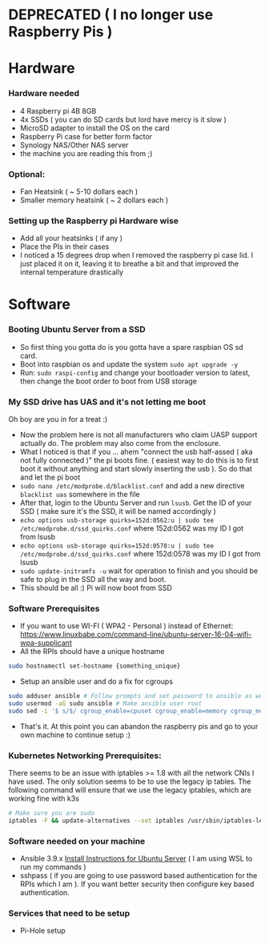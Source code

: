 # DEPRECATED ( I no longer use Raspberry Pis )

# Hardware

### Hardware needed
* 4 Raspberry pi 4B 8GB
* 4x SSDs ( you can do SD cards but lord have mercy is it slow )
* MicroSD adapter to install the OS on the card
* Raspberry Pi case for better form factor
* Synology NAS/Other NAS server
* the machine you are reading this from ;)

### Optional:
* Fan Heatsink ( ~ 5-10 dollars each )
* Smaller memory heatsink ( ~ 2 dollars each )

### Setting up the Raspberry pi Hardware wise
* Add all your heatsinks ( if any )
* Place the PIs in their cases
* I noticed a 15 degrees drop when I removed the raspberry pi case lid. I just placed it on it, leaving it to breathe a bit and that improved the internal temperature drastically

# Software

### Booting Ubuntu Server from a SSD
* So first thing you gotta do is you gotta have a spare raspbian OS sd card.
* Boot into raspbian os and update the system `sudo apt upgrade -y`
* Run: `sudo raspi-config` and change your bootloader version to latest, then change the boot order to boot from USB storage

### My SSD drive has UAS and it's not letting me boot
Oh boy are you in for a treat :)
* Now the problem here is not all manufacturers who claim UASP support actually do. The problem may also come from the enclosure.
* What I noticed is that if you ... ahem "connect the usb half-assed ( aka not fully connected )" the pi boots fine.
  ( easiest way to do this is to first boot it without anything and start slowly inserting the usb ). So do that and let the pi boot
* `sudo nano /etc/modprobe.d/blacklist.conf` and add a new directive `blacklist uas` somewhere in the file
* After that, login to the Ubuntu Server and run `lsusb`. Get the ID of your SSD ( make sure it's the SSD, it will be named accordingly )
* `echo options usb-storage quirks=152d:0562:u | sudo tee /etc/modprobe.d/ssd_quirks.conf` where 152d:0562 was my ID I got from lsusb
* `echo options usb-storage quirks=152d:0578:u | sudo tee /etc/modprobe.d/ssd_quirks.conf` where 152d:0578 was my ID I got from lsusb
* `sudo update-initramfs -u` wait for operation to finish and you should be safe to plug in the SSD all the way and boot.
* This should be all :) Pi will now boot from SSD

### Software Prerequisites
* If you want to use WI-FI ( WPA2 - Personal ) instead of Ethernet: https://www.linuxbabe.com/command-line/ubuntu-server-16-04-wifi-wpa-supplicant
* All the RPIs should have a unique hostname
~~~bash 
sudo hostnamectl set-hostname {something_unique}
~~~
* Setup an ansible user and do a fix for cgroups
~~~bash
sudo adduser ansible # Follow prompts and set password to ansible as well
sudo usermod -aG sudo ansible # Make ansible user root
sudo sed -i '$ s/$/ cgroup_enable=cpuset cgroup_enable=memory cgroup_memory=1 swapaccount=1/' /boot/firmware/cmdline.txt
~~~
* That's it. At this point you can abandon the raspberry pis and go to your own machine to continue setup :)

### Kubernetes Networking Prerequisites:
There seems to be an issue with iptables >= 1.8 with all the network CNIs I have used.
The only solution seems to be to use the legacy ip tables. The following command will ensure that we use the legacy iptables,
which are working fine with k3s

~~~ bash
# Make sure you are sudo
iptables -F && update-alternatives --set iptables /usr/sbin/iptables-legacy && update-alternatives --set ip6tables /usr/sbin/ip6tables-legacy && reboot
~~~

### Software needed on your machine
* Ansible 3.9.x [Install Instructions for Ubuntu Server](https://www.digitalocean.com/community/tutorials/how-to-install-and-configure-ansible-on-ubuntu-20-04)
  ( I am using WSL to run my commands )
* sshpass ( if you are going to use password based authentication for the RPIs which I am ). If you want better security then configure key based authentication.

### Services that need to be setup
* Pi-Hole setup 
